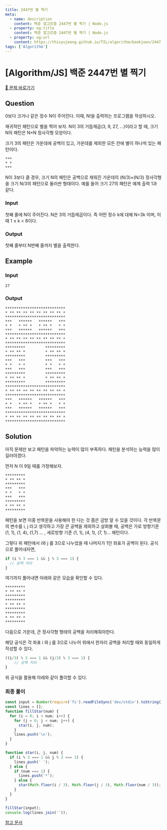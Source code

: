 ```yaml
---
title: 2447번 별 찍기
meta:
  - name: description
    content: 백준 알고르즘 2447번 별 찍기 | Node.js
  - property: og:title
    content: 백준 알고르즘 2447번 별 찍기 | Node.js
  - property: og:url
    content: https://thisyujeong.github.io/TIL/algorithm/baekjoon/2447.html
tags: ['Algorithm']
---
```


# [Algorithm/JS] 백준 2447번 별 찍기

[🔗 문제 바로가기](https://www.acmicpc.net/problem/2447)

## Question

0보다 크거나 같은 정수 N이 주어진다. 이때, N!을 출력하는 프로그램을 작성하시오.

재귀적인 패턴으로 별을 찍어 보자. N이 3의 거듭제곱(3, 9, 27, ...)이라고 할 때, 크기 N의 패턴은 N×N 정사각형 모양이다.

크기 3의 패턴은 가운데에 공백이 있고, 가운데를 제외한 모든 칸에 별이 하나씩 있는 패턴이다.

```
***
* *
***
```

N이 3보다 클 경우, 크기 N의 패턴은 공백으로 채워진 가운데의 (N/3)×(N/3) 정사각형을 크기 N/3의 패턴으로 둘러싼 형태이다. 예를 들어 크기 27의 패턴은 예제 출력 1과 같다.

### Input

첫째 줄에 N이 주어진다. N은 3의 거듭제곱이다. 즉 어떤 정수 k에 대해 N=3k 이며, 이때 1 ≤ k < 8이다.

### Output

첫째 줄부터 N번째 줄까지 별을 출력한다.

## Example

### Input

```
27
```

### Output

```
***************************
* ** ** ** ** ** ** ** ** *
***************************
***   ******   ******   ***
* *   * ** *   * ** *   * *
***   ******   ******   ***
***************************
* ** ** ** ** ** ** ** ** *
***************************
*********         *********
* ** ** *         * ** ** *
*********         *********
***   ***         ***   ***
* *   * *         * *   * *
***   ***         ***   ***
*********         *********
* ** ** *         * ** ** *
*********         *********
***************************
* ** ** ** ** ** ** ** ** *
***************************
***   ******   ******   ***
* *   * ** *   * ** *   * *
***   ******   ******   ***
***************************
* ** ** ** ** ** ** ** ** *
***************************
```

## Solution

아직 문제만 보고 패턴을 파악하는 능력이 많이 부족하다. 패턴을 분석하는 능력을 많이 길러야겠다.

먼저 N 이 9일 때를 가정해보자.

```
*********
* ** ** *
*********
***   ***
* *   * *
***   ***
*********
* ** ** *
*********
```

패턴을 보면 이중 반복문을 사용해야 한 다는 것 쯤은 금방 알 수 있을 것이다. 각 반복문의 변수를 i, j 라고 생각하고 가장 큰 공백을 제외하고 살펴볼 때, 공백은 가로 방향기준 (1, 1), (1, 4), (1,7) ... , 세로방향 기준 (1, 1), (4, 1), (7, 1)... 패턴이다.

그렇다 위 패턴에서 i와 j 를 3으로 나누었을 때 나머지가 1인 좌표가 공백이 된다. 공식으로 풀어내자면,

```js
if (i % 3 === 1 && j % 3 === 1) {
  // 공백 처리
}
```

여기까지 풀어내면 아래와 같은 모습을 확인할 수 있다.

```
*********
* ** ** *
*********
*********
* ** ** *
*********
*********
* ** ** *
*********
```

다음으로 가운데, 큰 정사각형 형태의 공백을 처리해줘야한다.

해당 공식은 각 좌표 i 와 j 를 3으로 나누어 위에서 한자리 공백을 처리할 때와 동일하게 작성할 수 있다.

```js
((i/3) % 3 === 1 && (j/3) % 3 === 1) {
	// 공백 처리
}
```

위 공식을 활용해 아래와 같이 풀이할 수 있다.

### 최종 풀이

```js
const input = Number(require('fs').readFileSync('dev/stdin').toString().trim());
const lines = [];
function fillStar(num) {
  for (i = 0; i < num; i++) {
    for (j = 0; j < num; j++) {
      star(i, j, num);
    }
    lines.push('\n');
  }
}

function star(i, j, num) {
  if (i % 3 === 1 && j % 3 === 1) {
    lines.push(' ');
  } else {
    if (num === 1) {
      lines.push('*');
    } else {
      star(Math.floor(i / 3), Math.floor(j / 3), Math.floor(num / 3));
    }
  }
}

fillStar(input);
console.log(lines.join(''));
```

[참고 문서](https://joooohee.tistory.com/56)
